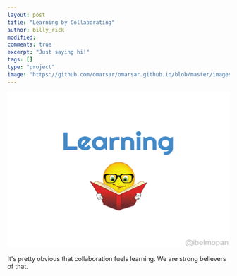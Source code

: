```yaml
---
layout: post
title: "Learning by Collaborating"
author: billy_rick
modified: 
comments: true
excerpt: "Just saying hi!"
tags: []
type: "project"
image: "https://github.com/omarsar/omarsar.github.io/blob/master/images/edu_gifs/collaboration.gif?raw=true"
---
```


![alt text](https://github.com/omarsar/omarsar.github.io/blob/master/images/edu_gifs/collaboration.gif?raw=true)

It's pretty obvious that collaboration fuels learning. We are strong believers of that. 